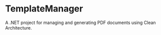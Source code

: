 # TemplateManager
A .NET project for managing and generating PDF documents using Clean Architecture.
